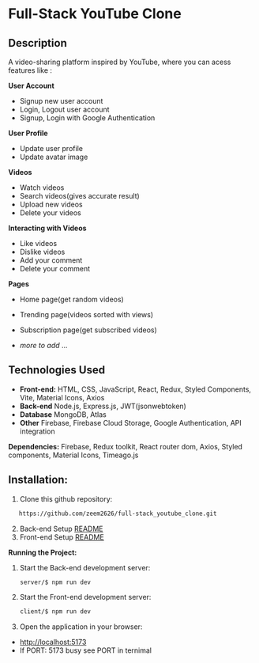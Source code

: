 # Full-Stack YouTube Clone

## Description

A video-sharing platform inspired by YouTube, where you can acess features like :

**User Account**

-  Signup new user account
-  Login, Logout user account
-  Signup, Login with Google Authentication

**User Profile**

-  Update user profile
-  Update avatar image
<!-- * Update password -->

**Videos**

-  Watch videos
-  Search videos(gives accurate result)
-  Upload new videos
-  Delete your videos

**Interacting with Videos**

-  Like videos
-  Dislike videos
-  Add your comment
-  Delete your comment

**Pages**

-  Home page(get random videos)
-  Trending page(videos sorted with views)
-  Subscription page(get subscribed videos)

-  _more to add_ ...

## Technologies Used

-  **Front-end:**
   HTML, CSS, JavaScript, React, Redux, Styled Components, Vite, Material Icons, Axios
-  **Back-end**
   Node.js, Express.js, JWT(jsonwebtoken)
-  **Database**
   MongoDB, Atlas
-  **Other**
   Firebase, Firebase Cloud Storage, Google Authentication, API integration

**Dependencies:**
Firebase, Redux toolkit, React router dom, Axios, Styled components, Material Icons,
Timeago.js

## Installation:

1. Clone this github repository:

```bash
   https://github.com/zeem2626/full-stack_youtube_clone.git
```

2. Back-end Setup [README](https://github.com/zeem2626/full-stack_youtube_clone/tree/main/server#readme)
3. Front-end Setup [README](https://github.com/zeem2626/full-stack_youtube_clone/tree/main/client#readme)

**Running the Project:**

1. Start the Back-end development server:
   ```bash
   server/$ npm run dev
   ```
2. Start the Front-end development server:
   ```bash
   client/$ npm run dev
   ```
3. Open the application in your browser:

-  [http://localhost:5173](http://localhost:5173)
-  If PORT: 5173 busy see PORT in ternimal
